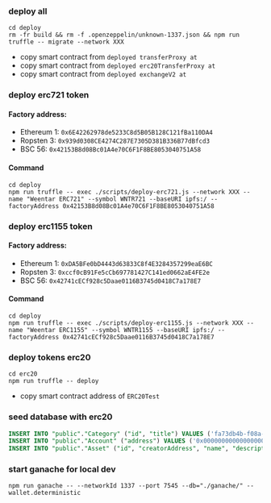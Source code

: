 ### deploy all

```
cd deploy
rm -fr build && rm -f .openzeppelin/unknown-1337.json && npm run truffle -- migrate --network XXX
```

- copy smart contract from `deployed transferProxy at`
- copy smart contract from `deployed erc20TransferProxy at`
- copy smart contract from `deployed exchangeV2 at`

### deploy erc721 token

#### Factory address:

- Ethereum 1: `0x6E42262978de5233C8d5B05B128C121fBa110DA4`
- Ropsten 3: `0x939d0308CE4274C287E7305D381B336B77dBfcd3`
- BSC 56: `0x42153B8d08Bc01A4e70C6F1F8BE8053040751A58`

#### Command

```
cd deploy
npm run truffle -- exec ./scripts/deploy-erc721.js --network XXX --name "Weentar ERC721" --symbol WNTR721 --baseURI ipfs:/ --factoryAddress 0x42153B8d08Bc01A4e70C6F1F8BE8053040751A58
```

### deploy erc1155 token

#### Factory address:

- Ethereum 1: `0xDA5BFe0bD4443d63833C8f4E3284357299eaE6BC`
- Ropsten 3: `0xccf0cB91Fe5cCb697781427C141ed0662aE4FE2e`
- BSC 56: `0x42741cECf928c5Daae0116B3745d0418C7a178E7`

#### Command

```
cd deploy
npm run truffle -- exec ./scripts/deploy-erc1155.js --network XXX --name "Weentar ERC1155" --symbol WNTR1155 --baseURI ipfs:/ --factoryAddress 0x42741cECf928c5Daae0116B3745d0418C7a178E7
```

### deploy tokens erc20

```
cd erc20
npm run truffle -- deploy
```

- copy smart contract address of `ERC20Test`

### seed database with erc20

```sql
INSERT INTO "public"."Category" ("id", "title") VALUES ('fa73db4b-f08a-4bf6-b203-df623a5ebaea', 'Currency');
INSERT INTO "public"."Account" ("address") VALUES ('0x0000000000000000000000000000000000000000');
INSERT INTO "public"."Asset" ("id", "creatorAddress", "name", "description", "standard", "categoryId", "image") VALUES ('0xb151157e40CD33727d3be904B872A192154eD20D', '0x0000000000000000000000000000000000000000', 'ERC20', 'currency', 'ERC20', 'fa73db4b-f08a-4bf6-b203-df623a5ebaea', 'ipfs://QmWdK1GCQpPVcbfJNJPy32j5E7FsnQ3oRSKq3gJgRVWgP1');
```

### start ganache for local dev

```
npm run ganache -- --networkId 1337 --port 7545 --db="./ganache/" --wallet.deterministic
```
